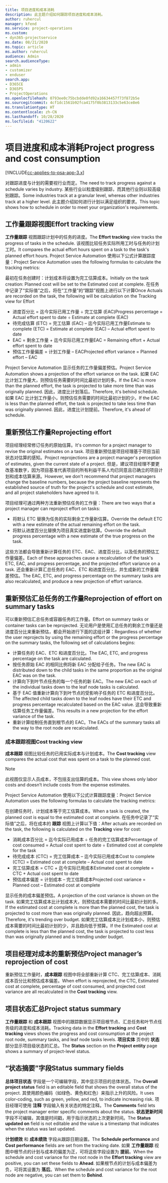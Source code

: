 ```yaml
---
title: 项目进度和成本消耗
description: 此主题介绍如何跟踪项目进度和成本消耗。
author: ruhercul
manager: kfend
ms.service: project-operations
ms.custom:
- dyn365-projectservice
ms.date: 08/21/2020
ms.topic: article
ms.author: ruhercul
audience: Admin
search.audienceType:
- admin
- customizer
- enduser
search.app:
- D365CE
- D365PS
- ProjectOperations
ms.openlocfilehash: 0793ee0c75bcbdde0fd92a16634457f73f872b5e
ms.sourcegitcommit: 4cf1dc1561b92fca4175f0b3813133c5e63ce8e6
ms.translationtype: HT
ms.contentlocale: zh-CN
ms.lasthandoff: 10/28/2020
ms.locfileid: "4120622"
---
```

# <a name="project-progress-and-cost-consumption"></a><span data-ttu-id="b7c05-103">项目进度和成本消耗</span><span class="sxs-lookup"><span data-stu-id="b7c05-103">Project progress and cost consumption</span></span>

[!INCLUDE[cc-applies-to-psa-app-3.x](../includes/cc-applies-to-psa-app-3x.md)]

<span data-ttu-id="b7c05-104">对跟踪进度与计划的需要视行业而定。</span><span class="sxs-lookup"><span data-stu-id="b7c05-104">The need to track progress against a schedule varies by industry.</span></span> <span data-ttu-id="b7c05-105">某些行业以粒度级别跟踪，而其他行业则以较高级别跟踪。</span><span class="sxs-lookup"><span data-stu-id="b7c05-105">Some industries track at a granular level, whereas other industries track at a higher level.</span></span> <span data-ttu-id="b7c05-106">此主题介绍如何进行计划以满足组织的要求。</span><span class="sxs-lookup"><span data-stu-id="b7c05-106">This topic shows how to schedule in order to meet your organization's requirements.</span></span>

## <a name="effort-tracking-view"></a><span data-ttu-id="b7c05-107">工作量跟踪视图</span><span class="sxs-lookup"><span data-stu-id="b7c05-107">Effort tracking view</span></span>

<span data-ttu-id="b7c05-108">**工作量跟踪** 视图跟踪计划中的任务的进度。</span><span class="sxs-lookup"><span data-stu-id="b7c05-108">The **Effort tracking** view tracks the progress of tasks in the schedule.</span></span> <span data-ttu-id="b7c05-109">该视图比较任务实际所用工时与任务的计划工时。</span><span class="sxs-lookup"><span data-stu-id="b7c05-109">It compares the actual effort hours spent on a task to the task's planned effort hours.</span></span> <span data-ttu-id="b7c05-110">Project Service Automation 使用以下公式计算跟踪度量：</span><span class="sxs-lookup"><span data-stu-id="b7c05-110">Project Service Automation uses the following formulas to calculate the tracking metrics:</span></span>

<span data-ttu-id="b7c05-111">最初在任务创建时：计划成本将设置为完工估算成本。</span><span class="sxs-lookup"><span data-stu-id="b7c05-111">Initially on the task creation: Planned cost will be set to the Estimated cost at complete.</span></span> <span data-ttu-id="b7c05-112">在任务中记录了“实际值”之后，将在“工作量”的“跟踪”视图上进行以下计算</span><span class="sxs-lookup"><span data-stu-id="b7c05-112">Once Actuals are recorded on the task, the following will be calculation on the Tracking view for Effort</span></span>

- <span data-ttu-id="b7c05-113">进度百分比 = 迄今实际已用工作量 ÷ 完工估算 (EAC)</span><span class="sxs-lookup"><span data-stu-id="b7c05-113">Progress percentage = Actual effort spent to date ÷ Estimate at complete (EAC)</span></span> 
- <span data-ttu-id="b7c05-114">待完成估算 (ETC) = 完工估算 (EAC) – 迄今实际已用工作量</span><span class="sxs-lookup"><span data-stu-id="b7c05-114">Estimate to complete (ETC) = Estimate at complete (EAC)  – Actual effort spent to date</span></span> 
- <span data-ttu-id="b7c05-115">EAC = 剩余工作量 + 迄今实际已用工作量</span><span class="sxs-lookup"><span data-stu-id="b7c05-115">EAC = Remaining effort + Actual effort spent to date</span></span> 
- <span data-ttu-id="b7c05-116">预估工作量偏差 = 计划工作量 – EAC</span><span class="sxs-lookup"><span data-stu-id="b7c05-116">Projected effort variance = Planned effort – EAC</span></span>

<span data-ttu-id="b7c05-117">Project Service Automation 显示任务的工作量偏差预估。</span><span class="sxs-lookup"><span data-stu-id="b7c05-117">Project Service Automation shows a projection of the effort variance on the task.</span></span> <span data-ttu-id="b7c05-118">如果 EAC 比计划工作量大，则预估任务需要的时间比最初计划的多。</span><span class="sxs-lookup"><span data-stu-id="b7c05-118">If the EAC is more than the planned effort, the task is projected to take more time than was originally planned.</span></span> <span data-ttu-id="b7c05-119">因此，进度比计划落后。</span><span class="sxs-lookup"><span data-stu-id="b7c05-119">Therefore, it's behind schedule.</span></span> <span data-ttu-id="b7c05-120">如果 EAC 比计划工作量小，则预估任务需要的时间比最初计划的少。</span><span class="sxs-lookup"><span data-stu-id="b7c05-120">If the EAC is less than the planned effort, the task is projected to take less time than was originally planned.</span></span> <span data-ttu-id="b7c05-121">因此，进度比计划提前。</span><span class="sxs-lookup"><span data-stu-id="b7c05-121">Therefore, it's ahead of schedule.</span></span>

## <a name="reprojecting-effort"></a><span data-ttu-id="b7c05-122">重新预估工作量</span><span class="sxs-lookup"><span data-stu-id="b7c05-122">Reprojecting effort</span></span>

<span data-ttu-id="b7c05-123">项目经理经常修订任务的原始估算。</span><span class="sxs-lookup"><span data-stu-id="b7c05-123">It's common for a project manager to revise the original estimates on a task.</span></span> <span data-ttu-id="b7c05-124">项目重新预估是项目经理基于项目当前状态对估算的感知。</span><span class="sxs-lookup"><span data-stu-id="b7c05-124">Project reprojections are a project manager's perception of estimates, given the current state of a project.</span></span> <span data-ttu-id="b7c05-125">但是，建议项目经理不要更改基准数字，因为项目基准代表项目的所有利益干系人均已同意且已确立的项目计划和成本估算来源。</span><span class="sxs-lookup"><span data-stu-id="b7c05-125">However, we don't recommend that project managers change the baseline numbers, because the project baseline represents the established source of truth for the project's schedule and cost estimate, and all project stakeholders have agreed to it.</span></span>

<span data-ttu-id="b7c05-126">项目经理可通过两种方法重新预估任务的工作量：</span><span class="sxs-lookup"><span data-stu-id="b7c05-126">There are two ways that a project manager can reproject effort on tasks:</span></span>

- <span data-ttu-id="b7c05-127">将默认 ETC 替换为任务的实际剩余工作量新估算。</span><span class="sxs-lookup"><span data-stu-id="b7c05-127">Override the default ETC with a new estimate of the actual remaining effort on the task.</span></span> 
- <span data-ttu-id="b7c05-128">将默认进度百分比替换为项目真实进度新估算。</span><span class="sxs-lookup"><span data-stu-id="b7c05-128">Override the default progress percentage with a new estimate of the true progress on the task.</span></span>

<span data-ttu-id="b7c05-129">这些方法都会导致重新计算任务的 ETC、EAC、进度百分比，以及任务的预估工作量偏差。</span><span class="sxs-lookup"><span data-stu-id="b7c05-129">Each of these approaches cause a recalculation of the task's ETC, EAC, and progress percentage, and the projected effort variance on a task.</span></span> <span data-ttu-id="b7c05-130">还会重新计算汇总任务的 EAC、ETC 和进度百分比，并生成新的工作量偏差预估。</span><span class="sxs-lookup"><span data-stu-id="b7c05-130">The EAC, ETC, and progress percentage on the summary tasks are also recalculated, and produce a new projection of effort variance.</span></span>

## <a name="reprojection-of-effort-on-summary-tasks"></a><span data-ttu-id="b7c05-131">重新预估汇总任务的工作量</span><span class="sxs-lookup"><span data-stu-id="b7c05-131">Reprojection of effort on summary tasks</span></span>

<span data-ttu-id="b7c05-132">可以重新预估汇总任务或容器任务的工作量。</span><span class="sxs-lookup"><span data-stu-id="b7c05-132">Effort on summary tasks or container tasks can be reprojected.</span></span> <span data-ttu-id="b7c05-133">无论用户是使用汇总任务的剩余工作量还是进度百分比来重新预估，都会开始进行下面的这组计算：</span><span class="sxs-lookup"><span data-stu-id="b7c05-133">Regardless of whether the user reprojects by using the remaining effort or the progress percentage on the summary tasks, the following set of calculations begins:</span></span>

- <span data-ttu-id="b7c05-134">计算任务的 EAC、ETC 和进度百分比。</span><span class="sxs-lookup"><span data-stu-id="b7c05-134">The EAC, ETC, and progress percentage on the task are calculated.</span></span>
- <span data-ttu-id="b7c05-135">按任务原始 EAC 的相同比例将新 EAC 分配给子任务。</span><span class="sxs-lookup"><span data-stu-id="b7c05-135">The new EAC is distributed down to the child tasks in the same proportion as the original EAC was on the task.</span></span>
- <span data-ttu-id="b7c05-136">计算向下到叶节点任务的每一个任务的新 EAC。</span><span class="sxs-lookup"><span data-stu-id="b7c05-136">The new EAC on each of the individual tasks down to the leaf node tasks is calculated.</span></span> 
- <span data-ttu-id="b7c05-137">基于 EAC 值重新计算向下到叶节点的受影响子任务的 ETC 和进度百分比。</span><span class="sxs-lookup"><span data-stu-id="b7c05-137">The affected child tasks down to the leaf nodes have their ETC and progress percentage recalculated based on the EAC value.</span></span> <span data-ttu-id="b7c05-138">这会导致重新估算任务工作量偏差。</span><span class="sxs-lookup"><span data-stu-id="b7c05-138">This results in a new projection for the effort variance of the task.</span></span> 
- <span data-ttu-id="b7c05-139">重新计算绘制任务直到根节点的 EAC。</span><span class="sxs-lookup"><span data-stu-id="b7c05-139">The EACs of the summary tasks all the way to the root node are recalculated.</span></span>

### <a name="cost-tracking-view"></a><span data-ttu-id="b7c05-140">成本跟踪视图</span><span class="sxs-lookup"><span data-stu-id="b7c05-140">Cost tracking view</span></span> 

<span data-ttu-id="b7c05-141">**成本跟踪** 视图比较任务的已用实际成本与计划成本。</span><span class="sxs-lookup"><span data-stu-id="b7c05-141">The **Cost tracking** view compares the actual cost that was spent on a task to the planned cost.</span></span> 

> [!NOTE]
> <span data-ttu-id="b7c05-142">此视图仅显示人员成本，不包括支出估算的成本。</span><span class="sxs-lookup"><span data-stu-id="b7c05-142">This view shows only labor costs and doesn’t include costs from the expense estimates.</span></span> 

<span data-ttu-id="b7c05-143">Project Service Automation 使用以下公式计算跟踪度量：</span><span class="sxs-lookup"><span data-stu-id="b7c05-143">Project Service Automation uses the following formulas to calculate the tracking metrics:</span></span>

<span data-ttu-id="b7c05-144">在创建任务时，计划成本等于完工估算成本。</span><span class="sxs-lookup"><span data-stu-id="b7c05-144">When a task is created, the planned cost is equal to the estimated cost at complete.</span></span> <span data-ttu-id="b7c05-145">在任务中记录了“实际值”之后，将在成本的 **跟踪** 视图上计算以下值：</span><span class="sxs-lookup"><span data-stu-id="b7c05-145">After actuals are recorded on the task, the following is calculated on the **Tracking** view for cost:</span></span>

 - <span data-ttu-id="b7c05-146">消耗成本百分比 = 迄今实际已用成本 ÷ 任务的完工估算成本</span><span class="sxs-lookup"><span data-stu-id="b7c05-146">Percentage of cost consumed = Actual cost spent to date ÷ Estimated cost at complete for the task</span></span>
 - <span data-ttu-id="b7c05-147">待完成成本 (CTC) = 完工估算成本 – 迄今实际已用成本</span><span class="sxs-lookup"><span data-stu-id="b7c05-147">Cost to complete (CTC) = Estimated cost at complete – Actual cost spent to date</span></span>
 - <span data-ttu-id="b7c05-148">完工估算成本 = CTC + 迄今实际已用成本</span><span class="sxs-lookup"><span data-stu-id="b7c05-148">Estimated cost at complete = CTC + Actual cost spent to date</span></span>
 - <span data-ttu-id="b7c05-149">预估成本偏差 = 计划成本 – 完工估算成本</span><span class="sxs-lookup"><span data-stu-id="b7c05-149">Projected cost variance = Planned cost – Estimated cost at complete</span></span>

<span data-ttu-id="b7c05-150">显示任务的成本偏差预估。</span><span class="sxs-lookup"><span data-stu-id="b7c05-150">A projection of the cost variance is shown on the task.</span></span> <span data-ttu-id="b7c05-151">如果完工估算成本比计划成本大，则预估成本需要的时间比最初计划的多。</span><span class="sxs-lookup"><span data-stu-id="b7c05-151">If the estimated cost at complete is more than the planned cost, the task is projected to cost more than was originally planned.</span></span> <span data-ttu-id="b7c05-152">因此，趋向超出预算。</span><span class="sxs-lookup"><span data-stu-id="b7c05-152">Therefore, it's trending over budget.</span></span> <span data-ttu-id="b7c05-153">如果完工估算成本比计划成本小，则预估成本需要的时间比最初计划的少，并且趋向低于预算。</span><span class="sxs-lookup"><span data-stu-id="b7c05-153">If the Estimated cost at complete is less than the planned cost, the task is projected to cost less than was originally planned and is trending under budget.</span></span>

## <a name="project-managers-reprojection-of-cost"></a><span data-ttu-id="b7c05-154">项目经理对成本的重新预估</span><span class="sxs-lookup"><span data-stu-id="b7c05-154">Project manager’s reprojection of cost</span></span>

<span data-ttu-id="b7c05-155">重新预估工作量时，**成本跟踪** 视图中将全部重新计算 CTC、完工估算成本、消耗成本百分比和预估成本偏差。</span><span class="sxs-lookup"><span data-stu-id="b7c05-155">When effort is reprojected, the CTC, Estimated cost at complete, percentage of cost consumed, and projected cost variance are all recalculated in the **Cost tracking** view.</span></span>

## <a name="project-status-summary"></a><span data-ttu-id="b7c05-156">项目状态汇总</span><span class="sxs-lookup"><span data-stu-id="b7c05-156">Project status summary</span></span>

<span data-ttu-id="b7c05-157">**工作量跟踪** 和 **成本跟踪** 视图中的跟踪数据显示项目根节点、汇总任务和叶节点任务级的进度和成本消耗。</span><span class="sxs-lookup"><span data-stu-id="b7c05-157">Tracking data in the **Effort tracking** and **Cost tracking** views shows the progress and cost consumption at the project root node, summary tasks, and leaf node tasks levels.</span></span> <span data-ttu-id="b7c05-158">**项目实体** 页中的 **状态** 部分显示项目级状态的汇总。</span><span class="sxs-lookup"><span data-stu-id="b7c05-158">The **Status** section on the **Project entity** page shows a summary of project-level status.</span></span>

## <a name="status-summary-fields"></a><span data-ttu-id="b7c05-159">“状态摘要”字段</span><span class="sxs-lookup"><span data-stu-id="b7c05-159">Status summary fields</span></span>

<span data-ttu-id="b7c05-160">**总体项目状态** 字段是一个可编辑字段，其中显示项目的总体状态。</span><span class="sxs-lookup"><span data-stu-id="b7c05-160">The **Overall project status** field is an editable field that shows the overall status of the project.</span></span> <span data-ttu-id="b7c05-161">其使用颜色编码（如绿色、黄色和红色）来指示上升的风险。</span><span class="sxs-lookup"><span data-stu-id="b7c05-161">It uses color-coding, such as green, yellow, and red, to indicate increasing risk.</span></span> <span data-ttu-id="b7c05-162">项目经理可使用 **注释** 字段输入有关状态的特定注释。</span><span class="sxs-lookup"><span data-stu-id="b7c05-162">The **Comments** field lets the project manager enter specific comments about the status.</span></span> <span data-ttu-id="b7c05-163">**状态更新时间** 字段不可编辑，其值是时间戳，用于指示状态的上次更新时间。</span><span class="sxs-lookup"><span data-stu-id="b7c05-163">The **Status updated on** field is not editable and the value is a timestamp that indicates when the status was last updated.</span></span>

<span data-ttu-id="b7c05-164">**计划绩效** 和 **成本绩效** 字段从跟踪日期设置。</span><span class="sxs-lookup"><span data-stu-id="b7c05-164">The **Schedule performance** and **Cost performance** fields are set from the tracking date.</span></span> <span data-ttu-id="b7c05-165">如果 **工作量跟踪** 视图中根节点的计划与成本的偏差为正，可将这些字段设置为 **提前**。</span><span class="sxs-lookup"><span data-stu-id="b7c05-165">When the schedule and cost variance for the root node in the **Effort tracking** view are positive, you can set these fields to **Ahead**.</span></span> <span data-ttu-id="b7c05-166">如果根节点的计划与成本偏差为负，可将其设置为 **落后**。</span><span class="sxs-lookup"><span data-stu-id="b7c05-166">When the schedule and cost variance for the root node are negative, you can set them to **Behind**.</span></span>
